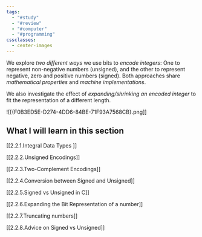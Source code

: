 ```yaml
---
tags:
  - "#study"
  - "#review"
  - "#computer"
  - "#programming"
cssclasses:
  - center-images
---
```

We explore *two different ways* we use bits to *encode integers*: One to represent non-negative numbers (unsigned), and the other to represent negative, zero and positive numbers (signed). Both approaches share *mathematical properties* and *machine implementations*. 

We also investigate the effect of *expanding/shrinking an encoded integer* to fit the representation of a different length.

![[{F0B3ED5E-D274-4DD6-84BE-71F93A7568CB}.png]]


## What I will learn in this section

[[2.2.1.Integral Data Types ]]

[[2.2.2.Unsigned Encodings]]

[[2.2.3.Two-Complement Encodings]]

[[2.2.4.Conversion between Signed and Unsigned]]

[[2.2.5.Signed vs Unsigned in C]]

[[2.2.6.Expanding the Bit Representation of a number]]

[[2.2.7.Truncating numbers]]

[[2.2.8.Advice on Signed vs Unsigned]]

